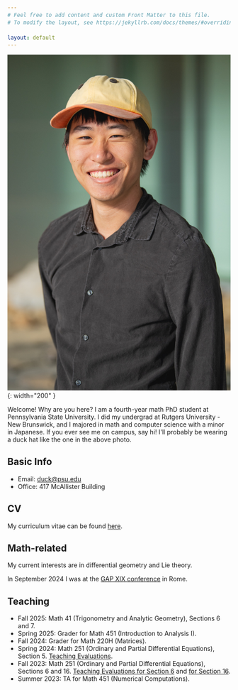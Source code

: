 ```yaml
---
# Feel free to add content and custom Front Matter to this file.
# To modify the layout, see https://jekyllrb.com/docs/themes/#overriding-theme-defaults

layout: default
---
```


![a picture of me](Ko,Sangjun-2.jpg "Ko,Sangjun-2.jpg"){: width="200" }

Welcome! Why are you here? I am a fourth-year math PhD student at Pennsylvania State University.  I did my undergrad at Rutgers University - New Brunswick, and I majored in math and computer science with a minor in Japanese. If you ever see me on campus, say hi! I'll probably be wearing a duck hat like the one in the above photo.  

## Basic Info

- Email: <duck@psu.edu>
- Office: 417 McAllister Building

## CV

My curriculum vitae can be found [here](cv.pdf). 

## Math-related

My current interests are in differential geometry and Lie theory. 

In September 2024 I was at the [GAP XIX conference](https://www1.mat.uniroma1.it/~fiorenza/GAP-Rome/GAP-XIX-2024-Rome.html) in Rome. 

## Teaching

- Fall 2025: Math 41 (Trigonometry and Analytic Geometry), Sections 6 and 7.
- Spring 2025: Grader for Math 451 (Introduction to Analysis I).
- Fall 2024: Grader for Math 220H (Matrices).
- Spring 2024: Math 251 (Ordinary and Partial Differential Equations), Section 5. [Teaching Evaluations](SEEQInstructorReport_SP24Section5.pdf).
- Fall 2023: Math 251 (Ordinary and Partial Differential Equations), Sections 6 and 16. [Teaching Evaluations for Section 6](SEEQInstructorReport_FA23Section6.pdf) and [for Section 16](SEEQInstructorReport_FA23Section16.pdf).
- Summer 2023: TA for Math 451 (Numerical Computations).